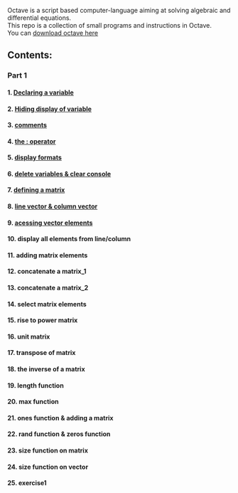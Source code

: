 Octave is a script based computer-language aiming at solving algebraic and differential equations. </br>
This repo is a collection of small programs and instructions in Octave. </br>
You can [download octave here](https://www.gnu.org/software/octave/download) </br>

## Contents:
### Part 1
#### 1. [Declaring a variable](https://github.com/SharpAdder/Octave/blob/main/declare-variable.m)
#### 2. [Hiding display of variable](https://github.com/SharpAdder/Octave/blob/main/hide_var_output.m)
#### 3. [comments](https://github.com/SharpAdder/Octave/blob/main/comments.m)
#### 4. [the : operator](https://github.com/SharpAdder/Octave/blob/main/operator:.m)
#### 5. [display formats](https://github.com/SharpAdder/Octave/blob/main/display_formats.m)
#### 6. [delete variables & clear console](https://github.com/SharpAdder/Octave/blob/main/clear_console.m)
#### 7. [defining a matrix](https://github.com/SharpAdder/Octave/blob/main/matrix_define.m)
#### 8. [line vector & column vector](https://github.com/SharpAdder/Octave/blob/main/lineVector_columnVector.m)
#### 9. [acessing vector elements](https://github.com/SharpAdder/Octave/blob/main/access_vector_elem.m)
#### 10. display all elements from line/column
#### 11. adding matrix elements
#### 12. concatenate a matrix_1
#### 13. concatenate a matrix_2
#### 14. select matrix elements
#### 15. rise to power matrix
#### 16. unit matrix
#### 17. transpose of matrix
#### 18. the inverse of a matrix
#### 19. length function
#### 20. max function
#### 21. ones function & adding a matrix
#### 22. rand function & zeros function
#### 23. size function on matrix
#### 24. size function on vector
#### 25. exercise1
















